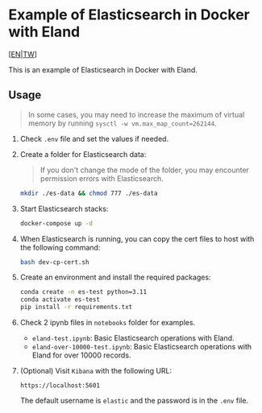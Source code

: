 # Example of Elasticsearch in Docker with Eland

[[EN](./README.md)|[TW](./README.zh-TW.md)]

This is an example of Elasticsearch in Docker with Eland.

## Usage

> In some cases, you may need to increase the maximum of virtual memory by running `sysctl -w vm.max_map_count=262144`.

1. Check `.env` file and set the values if needed.

2. Create a folder for Elasticsearch data:
    > If you don't change the mode of the folder, you may encounter permission errors with Elasticsearch.
    ```bash
    mkdir ./es-data && chmod 777 ./es-data
    ```

3. Start Elasticsearch stacks:
    ```bash
    docker-compose up -d
    ```

4. When Elasticsearch is running, you can copy the cert files to host with the following command:
    ```bash
    bash dev-cp-cert.sh
    ```

5. Create an environment and install the required packages:
    ```bash
    conda create -n es-test python=3.11
    conda activate es-test
    pip install -r requirements.txt
    ```

6. Check 2 ipynb files in `notebooks` folder for examples.

    - `eland-test.ipynb`: Basic Elasticsearch operations with Eland.
    - `eland-over-10000-test.ipynb`: Basic Elasticsearch operations with Eland for over 10000 records.

7. (Optional) Visit `Kibana` with the following URL:
    ```
    https://localhost:5601
    ```

    The default username is `elastic` and the password is in the `.env` file.

